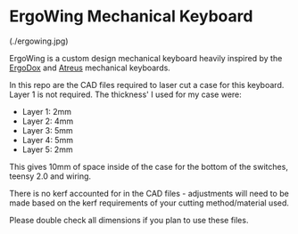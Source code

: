 # ErgoWing Mechanical Keyboard

(./ergowing.jpg)

ErgoWing is a custom design mechanical keyboard heavily inspired by the [ErgoDox](https://www.ergodox.io/)
and [Atreus](https://atreus.technomancy.us/) mechanical keyboards.

In this repo are the CAD files required to laser cut a case for this keyboard. Layer 1 is not
required. The thickness' I used for my case were:

* Layer 1: 2mm
* Layer 2: 4mm
* Layer 3: 5mm
* Layer 4: 5mm
* Layer 5: 2mm

This gives 10mm of space inside of the case for the bottom of the switches, teensy 2.0 and wiring.

There is no kerf accounted for in the CAD files - adjustments will need to be made based on the
kerf requirements of your cutting method/material used.

Please double check all dimensions if you plan to use these files.
